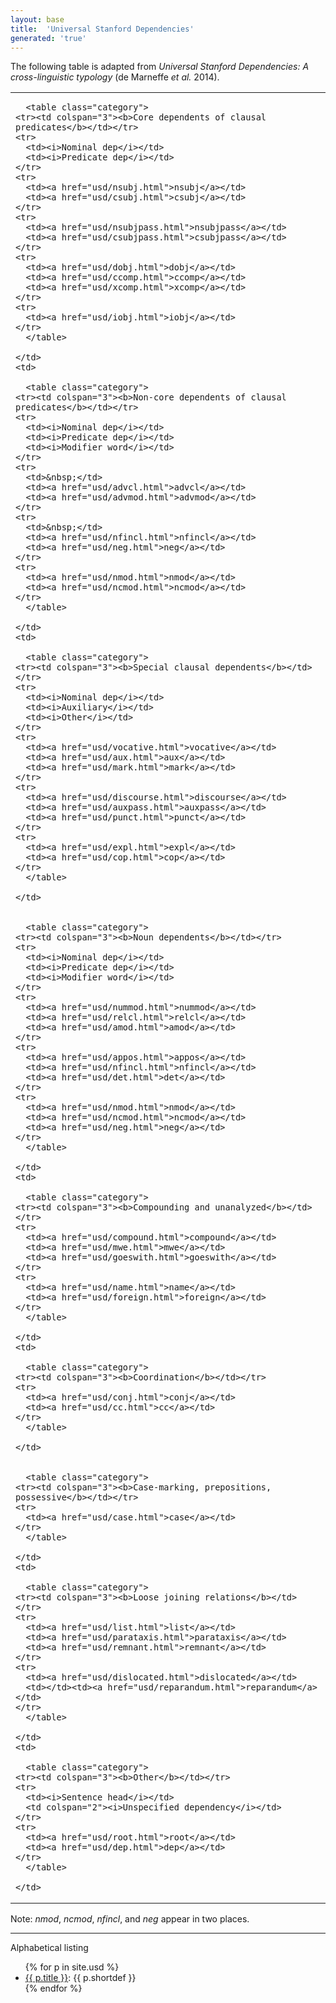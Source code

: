 ```yaml
---
layout: base
title:  'Universal Stanford Dependencies'
generated: 'true'
---
```


The following table is adapted from *Universal Stanford Dependencies:
A cross-linguistic typology* (de Marneffe *et al.* 2014).

<table class="typeindex">
  <tr>
    <td>

      <table class="category">
	<tr><td colspan="3"><b>Core dependents of clausal predicates</b></td></tr>
	<tr>
	  <td><i>Nominal dep</i></td>
	  <td><i>Predicate dep</i></td>
	</tr>
	<tr>
	  <td><a href="usd/nsubj.html">nsubj</a></td>
	  <td><a href="usd/csubj.html">csubj</a></td>
	</tr>
	<tr>
	  <td><a href="usd/nsubjpass.html">nsubjpass</a></td>
	  <td><a href="usd/csubjpass.html">csubjpass</a></td>
	</tr>
	<tr>
	  <td><a href="usd/dobj.html">dobj</a></td>
	  <td><a href="usd/ccomp.html">ccomp</a></td>
	  <td><a href="usd/xcomp.html">xcomp</a></td>
	</tr>
	<tr>
	  <td><a href="usd/iobj.html">iobj</a></td>
	</tr>
      </table>

    </td>
    <td>

      <table class="category">
	<tr><td colspan="3"><b>Non-core dependents of clausal predicates</b></td></tr>
	<tr>
	  <td><i>Nominal dep</i></td>
	  <td><i>Predicate dep</i></td>
	  <td><i>Modifier word</i></td>
	</tr>
	<tr>
	  <td>&nbsp;</td>
	  <td><a href="usd/advcl.html">advcl</a></td>
	  <td><a href="usd/advmod.html">advmod</a></td>
	</tr>
	<tr>
	  <td>&nbsp;</td>
	  <td><a href="usd/nfincl.html">nfincl</a></td>
	  <td><a href="usd/neg.html">neg</a></td>
	</tr>
	<tr>
	  <td><a href="usd/nmod.html">nmod</a></td>
	  <td><a href="usd/ncmod.html">ncmod</a></td>
	</tr>
      </table>

    </td>
    <td>

      <table class="category">
	<tr><td colspan="3"><b>Special clausal dependents</b></td></tr>
	<tr>
	  <td><i>Nominal dep</i></td>
	  <td><i>Auxiliary</i></td>
	  <td><i>Other</i></td>
	</tr>
	<tr>
	  <td><a href="usd/vocative.html">vocative</a></td>
	  <td><a href="usd/aux.html">aux</a></td>
	  <td><a href="usd/mark.html">mark</a></td>
	</tr>
	<tr>
	  <td><a href="usd/discourse.html">discourse</a></td>
	  <td><a href="usd/auxpass.html">auxpass</a></td>
	  <td><a href="usd/punct.html">punct</a></td>
	</tr>
	<tr>
	  <td><a href="usd/expl.html">expl</a></td>
	  <td><a href="usd/cop.html">cop</a></td>
	</tr>
      </table>

    </td>
  </tr>
  <tr>
    <td>

      <table class="category">
	<tr><td colspan="3"><b>Noun dependents</b></td></tr>
	<tr>
	  <td><i>Nominal dep</i></td>
	  <td><i>Predicate dep</i></td>
	  <td><i>Modifier word</i></td>
	</tr>
	<tr>
	  <td><a href="usd/nummod.html">nummod</a></td>
	  <td><a href="usd/relcl.html">relcl</a></td>
	  <td><a href="usd/amod.html">amod</a></td>
	</tr>
	<tr>
	  <td><a href="usd/appos.html">appos</a></td>
	  <td><a href="usd/nfincl.html">nfincl</a></td>
	  <td><a href="usd/det.html">det</a></td>
	</tr>
	<tr>
	  <td><a href="usd/nmod.html">nmod</a></td>
	  <td><a href="usd/ncmod.html">ncmod</a></td>
	  <td><a href="usd/neg.html">neg</a></td>
	</tr>
      </table>

    </td>
    <td>

      <table class="category">
	<tr><td colspan="3"><b>Compounding and unanalyzed</b></td></tr>
	<tr>
	  <td><a href="usd/compound.html">compound</a></td>
	  <td><a href="usd/mwe.html">mwe</a></td>
	  <td><a href="usd/goeswith.html">goeswith</a></td>
	</tr>
	<tr>
	  <td><a href="usd/name.html">name</a></td>
	  <td><a href="usd/foreign.html">foreign</a></td>
	</tr>
      </table>

    </td>
    <td>

      <table class="category">
	<tr><td colspan="3"><b>Coordination</b></td></tr>
	<tr>
	  <td><a href="usd/conj.html">conj</a></td>
	  <td><a href="usd/cc.html">cc</a></td>
	</tr>
      </table>

    </td>
  </tr>
  <tr>
    <td>

      <table class="category">
	<tr><td colspan="3"><b>Case-marking, prepositions, possessive</b></td></tr>
	<tr>
	  <td><a href="usd/case.html">case</a></td>
	</tr>
      </table>

    </td>
    <td>

      <table class="category">
	<tr><td colspan="3"><b>Loose joining relations</b></td></tr>
	<tr>
	  <td><a href="usd/list.html">list</a></td>
	  <td><a href="usd/parataxis.html">parataxis</a></td>
	  <td><a href="usd/remnant.html">remnant</a></td>
	</tr>
	<tr>
	  <td><a href="usd/dislocated.html">dislocated</a></td>
	  <td></td><td><a href="usd/reparandum.html">reparandum</a></td>
	</tr>
      </table>

    </td>
    <td>

      <table class="category">
	<tr><td colspan="3"><b>Other</b></td></tr>
	<tr>
	  <td><i>Sentence head</i></td>
	  <td colspan="2"><i>Unspecified dependency</i></td>
	</tr>
	<tr>
	  <td><a href="usd/root.html">root</a></td>
	  <td><a href="usd/dep.html">dep</a></td>
	</tr>
      </table>

    </td>
  </tr>
</table>

Note: <i>nmod</i>, <i>ncmod</i>, <i>nfincl</i>, and <i>neg</i> appear
in two places.


----------

Alphabetical listing

<ul>
{% for p in site.usd %}
  <li><a href="{{ p.url | remove_first:'/' }}">{{ p.title }}</a>: {{ p.shortdef }}</li>
{% endfor %}
</ul>
